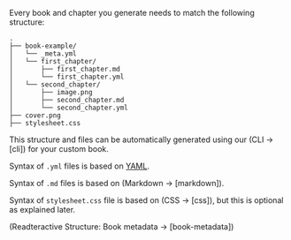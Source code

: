 Every book and chapter you generate needs to match the following structure:

```
.
├── book-example/
│   └── _meta.yml
│   └── first_chapter/
│       ├── first_chapter.md
│       └── first_chapter.yml
│   └── second_chapter/
│       ├── image.png
│       ├── second_chapter.md
│       └── second_chapter.yml
├── cover.png
├── stylesheet.css
```

This structure and files can be automatically generated using our (CLI -> [cli]) for your custom book.

Syntax of `.yml` files is based on [YAML](http://www.yaml.org/spec/1.2/spec.html).

Syntax of `.md` files is based on (Markdown -> [markdown]).

Syntax of `stylesheet.css` file is based on (CSS -> [css]), but this is optional as explained later.

(Readteractive Structure: Book metadata -> [book-metadata])